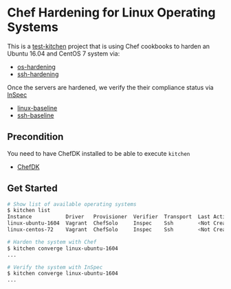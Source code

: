 # Chef Hardening for Linux Operating Systems

This is a [test-kitchen](http://kitchen.ci/) project that is using Chef cookbooks to harden an Ubuntu 16.04 and CentOS 7 system via:

 * [os-hardening](https://github.com/dev-sec/chef-os-hardening)
 * [ssh-hardening](https://github.com/dev-sec/chef-ssh-hardening)

Once the servers are hardened, we verify the their compliance status via [InSpec](http://inspec.io/)

 * [linux-baseline](https://github.com/dev-sec/linux-baseline/)
 * [ssh-baseline](https://github.com/dev-sec/ssh-baseline/)

## Precondition

You need to have ChefDK installed to be able to execute `kitchen`

 * [ChefDK](https://downloads.chef.io/chefdk)

## Get Started

```bash
# Show list of available operating systems
$ kitchen list
Instance           Driver   Provisioner  Verifier  Transport  Last Action    Last Error
linux-ubuntu-1604  Vagrant  ChefSolo     Inspec    Ssh        <Not Created>  <None>
linux-centos-72    Vagrant  ChefSolo     Inspec    Ssh        <Not Created>  <None>

# Harden the system with Chef
$ kitchen converge linux-ubuntu-1604
...

# Verify the system with InSpec
$ kitchen converge linux-ubuntu-1604
...

```
